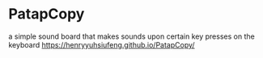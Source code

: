 # PatapCopy

a simple sound board that makes sounds upon certain key presses on the keyboard
https://henryyuhsiufeng.github.io/PatapCopy/
